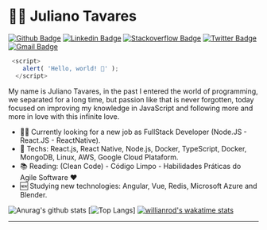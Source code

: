 # :man_technologist: Juliano Tavares

[![Github Badge](https://img.shields.io/badge/-Github-000?style=flat-square&logo=Github&logoColor=white&link=https://github.com/julianotavares)](https://github.com/julianotavares)
[![Linkedin Badge](https://img.shields.io/badge/-LinkedIn-blue?style=flat-square&logo=Linkedin&logoColor=white&link=https://www.linkedin.com/in/julianotavares/)](https://www.linkedin.com/in/julianotavares/)
[![Stackoverflow Badge](https://img.shields.io/badge/-Stackoverflow-4CA143?style=flat-square&logo=Stackoverflow&logoColor=white&link=https://pt.stackoverflow.com/users/153347/juliano-tavares)](https://pt.stackoverflow.com/users/153347/juliano-tavares)
[![Twitter Badge](https://img.shields.io/badge/-Twitter-1ca0f1?style=flat-square&labelColor=1ca0f1&logo=twitter&logoColor=white&link=https://twitter.com/JulianoTavaress)](https://twitter.com/JulianoTavaress)
[![Gmail Badge](https://img.shields.io/badge/-Gmail-c14438?style=flat-square&logo=Gmail&logoColor=white&link=mailto:juliano.tavaress@gmail.com)](mailto:juliano.tavaress@gmail.com)

```javascript
 <script>
    alert( 'Hello, world! 👋' );
  </script>
 ```

My name is Juliano Tavares, in the past I entered the world of programming, we separated for a long time, but passion like that is never forgotten, today focused on improving my knowledge in JavaScript and following more and more in love with this infinite love.

- :office_worker: Currently looking for a new job as FullStack Developer (Node.JS - React.JS - ReactNative).
- :blue_heart: Techs: React.js, React Native, Node.js, Docker, TypeScript, Docker, MongoDB, Linux, AWS, Google Cloud Plataform.
- :books: Reading: (Clean Code) - Código Limpo - Habilidades Práticas do Agile Software :heart:
- :new: Studying new technologies: Angular, Vue, Redis, Microsoft Azure and Blender.

![Anurag's github stats](https://github-readme-stats.vercel.app/api?username=julianotavares&count_private=true&show_icons=true&theme=radical&hide=issues)
[![Top Langs](https://github-readme-stats.vercel.app/api/top-langs/?username=anuraghazra&layout=compact)]
[![willianrod's wakatime stats](https://github-readme-stats.vercel.app/api/wakatime?username=willianrod)](https://github.com/anuraghazra/github-readme-stats)
<!--
> :octocat: [](https://)
-->
---
